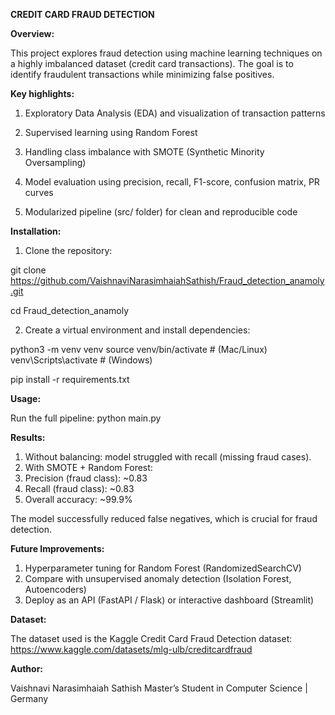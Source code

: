 **CREDIT CARD FRAUD DETECTION**

**Overview:**

This project explores fraud detection using machine learning techniques on a highly imbalanced dataset (credit card transactions). The goal is to identify fraudulent transactions while minimizing false positives.

**Key highlights:**

1. Exploratory Data Analysis (EDA) and visualization of transaction patterns

2. Supervised learning using Random Forest

3. Handling class imbalance with SMOTE (Synthetic Minority Oversampling)

4. Model evaluation using precision, recall, F1-score, confusion matrix, PR curves

5. Modularized pipeline (src/ folder) for clean and reproducible code


**Installation:**

1. Clone the repository:

git clone https://github.com/VaishnaviNarasimhaiahSathish/Fraud_detection_anamoly.git

cd Fraud_detection_anamoly

2. Create a virtual environment and install dependencies:

python3 -m venv venv
source venv/bin/activate   # (Mac/Linux)
venv\Scripts\activate      # (Windows)

pip install -r requirements.txt

**Usage:**

Run the full pipeline:
python main.py

**Results:**

1. Without balancing: model struggled with recall (missing fraud cases).
2. With SMOTE + Random Forest:
3. Precision (fraud class): ~0.83
4. Recall (fraud class): ~0.83
5. Overall accuracy: ~99.9%

The model successfully reduced false negatives, which is crucial for fraud detection.

**Future Improvements:**

1. Hyperparameter tuning for Random Forest (RandomizedSearchCV)
2. Compare with unsupervised anomaly detection (Isolation Forest, Autoencoders)
3. Deploy as an API (FastAPI / Flask) or interactive dashboard (Streamlit)

**Dataset:**

The dataset used is the Kaggle Credit Card Fraud Detection dataset:
https://www.kaggle.com/datasets/mlg-ulb/creditcardfraud

**Author:**

Vaishnavi Narasimhaiah Sathish
Master’s Student in Computer Science | Germany
